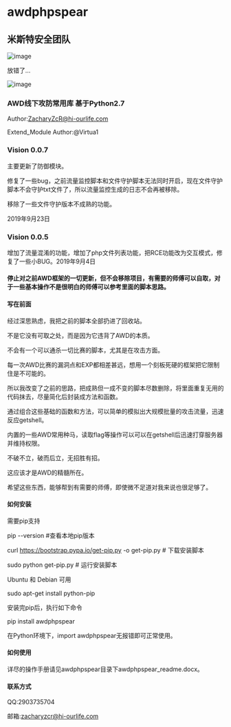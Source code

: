 # awdphpspear

## 米斯特安全团队

![image](https://github.com/ZacharyZcR/AWD/blob/master/image/True_Mst.png)

放错了...

![image](https://github.com/ZacharyZcR/AWD/blob/master/image/False_Mst.png)

### AWD线下攻防常用库 基于Python2.7

Author:ZacharyZcR@hi-ourlife.com

Extend_Module Author:@Virtua1

### Vision 0.0.7

主要更新了防御模块。

修复了一些bug，之前流量监控脚本和文件守护脚本无法同时开启，现在文件守护脚本不会守护txt文件了，所以流量监控生成的日志不会再被移除。

移除了一些文件守护版本不成熟的功能。

2019年9月23日

### Vision 0.0.5

增加了流量混淆的功能，增加了php文件列表功能，把RCE功能改为交互模式，修复了一些小BUG。2019年9月4日

#### 停止对之前AWD框架的一切更新，但不会移除项目，有需要的师傅可以自取，对于一些基本操作不是很明白的师傅可以参考里面的脚本思路。

#### 写在前面

经过深思熟虑，我把之前的脚本全部扔进了回收站。

不是它没有可取之处，而是因为它违背了AWD的本质。

不会有一个可以通杀一切比赛的脚本，尤其是在攻击方面。

每一次AWD比赛的漏洞点和EXP都相差甚远，想用一个刻板死硬的框架把它限制住是不可能的。

所以我改变了之前的思路，把成熟但一成不变的脚本尽数删除，将里面重复无用的代码抹去，尽量简化后封装成方法和函数。

通过组合这些基础的函数和方法，可以简单的模拟出大规模批量的攻击流量，迅速反应getshell。

内置的一些AWD常用种马，读取flag等操作可以可以在getshell后迅速打穿服务器并维持权限。

不破不立，破而后立，无招胜有招。

这应该才是AWD的精髓所在。

希望这些东西，能够帮到有需要的师傅，即使微不足道对我来说也很足够了。

#### 如何安装

需要pip支持

pip --version #查看本地pip版本

curl https://bootstrap.pypa.io/get-pip.py -o get-pip.py   # 下载安装脚本

sudo python get-pip.py    # 运行安装脚本

Ubuntu 和 Debian 可用

sudo apt-get install python-pip

安装完pip后，执行如下命令

pip install awdphpspear

在Python环境下，import awdphpspear无报错即可正常使用。

#### 如何使用

详尽的操作手册请见awdphpspear目录下awdphpspear_readme.docx。

#### 联系方式

QQ:2903735704

邮箱:zacharyzcr@hi-ourlife.com